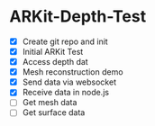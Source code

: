 # ARKit-Depth-Test

- [x] Create git repo and init
- [x] Initial ARKit Test
- [x] Access depth dat
- [x] Mesh reconstruction demo
- [x] Send data via websocket
- [x] Receive data in node.js
- [ ] Get mesh data
- [ ] Get surface data
